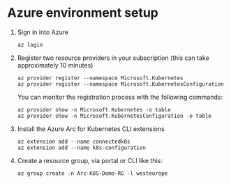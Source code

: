 # Azure environment setup

1. Sign in into Azure

    ```code
    az login
    ```

2. Register two resource providers in your subscription (this can take approximately 10 minutes)

    ```code
    az provider register --namespace Microsoft.Kubernetes
    az provider register --namespace Microsoft.KubernetesConfiguration
    ```

    You can monitor the registration process with the following commands:

    ```code
    az provider show -n Microsoft.Kubernetes -o table
    az provider show -n Microsoft.KubernetesConfiguration -o table
    ```

3. Install the Azure Arc for Kubernetes CLI extensions

    ```code
    az extension add --name connectedk8s
    az extension add --name k8s-configuration
    ```

4. Create a resource group, via portal or CLI like this:

    ```code
    az group create -n Arc-K8S-Demo-RG -l westeurope
    ```